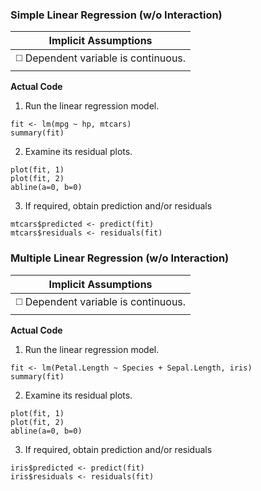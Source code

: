 ### Simple Linear Regression (w/o Interaction)

| Implicit Assumptions |
| :---: |
| :white_medium_square: Dependent variable is continuous. |

**Actual Code**</br>
1. Run the linear regression model.
```
fit <- lm(mpg ~ hp, mtcars)
summary(fit)
```
2. Examine its residual plots.
```
plot(fit, 1)
plot(fit, 2)
abline(a=0, b=0)
```
3. If required, obtain prediction and/or residuals
```
mtcars$predicted <- predict(fit)
mtcars$residuals <- residuals(fit)
```
### Multiple Linear Regression (w/o Interaction)

| Implicit Assumptions |
| :---: |
| :white_medium_square: Dependent variable is continuous. |

**Actual Code**</br>
1. Run the linear regression model.
```
fit <- lm(Petal.Length ~ Species + Sepal.Length, iris)
summary(fit)
```
2. Examine its residual plots.
```
plot(fit, 1)
plot(fit, 2)
abline(a=0, b=0)
```
3. If required, obtain prediction and/or residuals
```
iris$predicted <- predict(fit)
iris$residuals <- residuals(fit)
```
